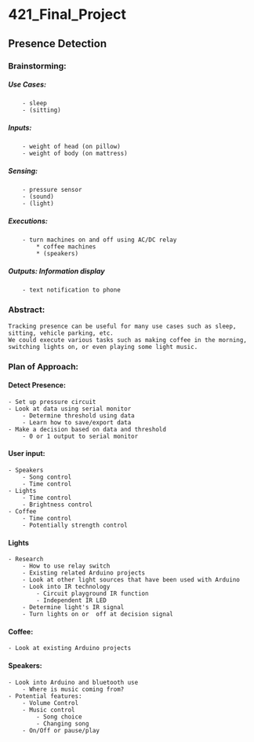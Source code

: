 # 421_Final_Project
## Presence Detection

### Brainstorming:
#####	Use Cases: 
		- sleep
		- (sitting)
#####	Inputs:
		- weight of head (on pillow)
		- weight of body (on mattress)
#####	Sensing:
		- pressure sensor
		- (sound)
		- (light) 
#####	Executions:
		- turn machines on and off using AC/DC relay
			* coffee machines
			* (speakers)
#####	Outputs: Information display
		- text notification to phone


### Abstract:
	Tracking presence can be useful for many use cases such as sleep, sitting, vehicle parking, etc. 
	We could execute various tasks such as making coffee in the morning, switching lights on, or even playing some light music.

### Plan of Approach: 
#### Detect Presence:
	- Set up pressure circuit
	- Look at data using serial monitor
		- Determine threshold using data
		- Learn how to save/export data
	- Make a decision based on data and threshold
		- 0 or 1 output to serial monitor
#### User input:
	- Speakers 	
		- Song control
		- Time control
	- Lights
		- Time control
		- Brightness control
	- Coffee
		- Time control
		- Potentially strength control 
#### Lights
	- Research
		- How to use relay switch
		- Existing related Arduino projects
		- Look at other light sources that have been used with Arduino
		- Look into IR technology 
			- Circuit playground IR function
			- Independent IR LED
		- Determine light's IR signal
		- Turn lights on or  off at decision signal 
#### Coffee: 
	- Look at existing Arduino projects 
#### Speakers: 
	- Look into Arduino and bluetooth use
		- Where is music coming from?
	- Potential features: 
		- Volume Control
		- Music control
			- Song choice
			- Changing song
		- On/Off or pause/play
 
		
